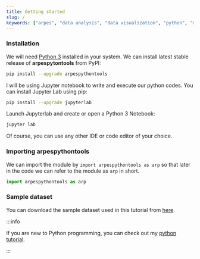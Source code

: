 ```yaml
---
title: Getting started
slug: /
keywords: ["arpes", "data analysis", "data visualization", "python", "matplotlib", "scienta-omicron", "scienta", "ses"]
---
```

### Installation

We will need [Python 3](https://www.python.org/) installed in your system. We
can install latest stable release of **arpespytontools** from PyPI:

```bash
pip install --upgrade arpespythontools
```

I will be using Jupyter notebook to write and execute our python codes. You can
install Jupyter Lab using pip:

```bash
pip install --upgrade jupyterlab
```

Launch Jupyterlab and create or open a Python 3 Notebook:
```bash
jupyter lab
```

Of course, you can use any other IDE or code editor of your choice.

### Importing arpespythontools

We can import the module by `import arpespythontools as arp` so that later in
the code we can refer to the module as `arp` in short.
```python
import arpespythontools as arp
```

### Sample dataset

You can download the sample dataset used in this tutorial from [here](
http://dx.doi.org/10.17632/rfhhh54g9m).

:::info

If you are new to Python programming, you can check out my [python tutorial](
https://pranabdas.github.io/python-tutorial/).

:::
